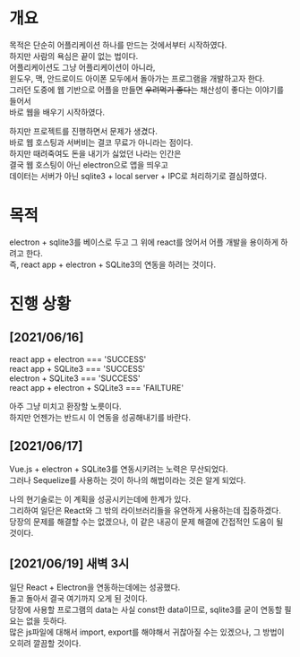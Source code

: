 # 개요
목적은 단순히 어플리케이션 하나를 만드는 것에서부터 시작하였다.  
하지만 사람의 욕심은 끝이 없는 법이다.  
어플리케이션도 그냥 어플리케이션이 아니라,  
윈도우, 맥, 안드로이드 아이폰 모두에서 돌아가는 프로그램을 개발하고자 한다.  
그러던 도중에 웹 기반으로 어플을 만들면 ~~우려먹기 좋다는~~ 채산성이 좋다는 이야기를 들어서  
바로 웹을 배우기 시작하였다.  
  
하지만 프로젝트를 진행하면서 문제가 생겼다.  
바로 웹 호스팅과 서버비는 결코 무료가 아니라는 점이다.  
하지만 때려죽여도 돈을 내기가 싫었던 나라는 인간은  
결국 웹 호스팅이 아닌 electron으로 앱을 띄우고  
데이터는 서버가 아닌 sqlite3 + local server + IPC로 처리하기로 결심하였다.  

# 목적
electron + sqlite3를 베이스로 두고 그 위에 react를 얹어서 어플 개발을 용이하게 하려고 한다.  
즉, react app + electron + SQLite3의 연동을 하려는 것이다.

# 진행 상황 

## [2021/06/16]
react app + electron === 'SUCCESS'  
react app + SQLite3 === 'SUCCESS'  
electron + SQLite3 === 'SUCCESS'  
react app + electron + SQLite3 === 'FAILTURE'  
  
아주 그냥 미치고 환장할 노릇이다.  
하지만 언젠가는 반드시 이 연동을 성공해내기를 바란다.  

## [2021/06/17]
Vue.js + electron + SQLite3를 연동시키려는 노력은 무산되었다.  
그러나 Sequelize를 사용하는 것이 하나의 해법이라는 것은 알게 되었다.  
  
나의 현기술로는 이 계획을 성공시키는데에 한계가 있다.  
그리하여 일단은 React와 그 밖의 라이브러리들을 유연하게 사용하는데 집중하겠다.  
당장의 문제를 해결할 수는 없겠으나, 이 같은 내공이 문제 해결에 간접적인 도움이 될 것이다.  

## [2021/06/19] 새벽 3시
일단 React + Electron을 연동하는데에는 성공했다.  
돌고 돌아서 결국 여기까지 오게 된 것이다.   
당장에 사용할 프로그램의 data는 사실 const한 data이므로, sqlite3를 굳이 연동할 필요는 없을 듯하다.  
많은 js파일에 대해서 import, export를 해야해서 귀찮아질 수는 있겠으나, 그 방법이 오히려 깔끔할 것이다.
